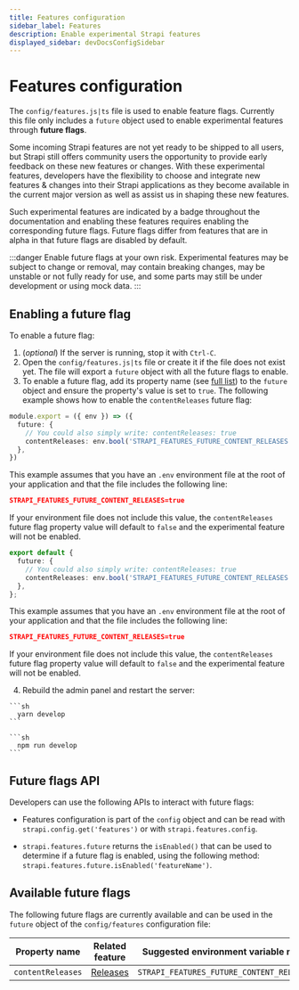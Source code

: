 ```yaml
---
title: Features configuration
sidebar_label: Features
description: Enable experimental Strapi features
displayed_sidebar: devDocsConfigSidebar
---
```


# Features configuration

The `config/features.js|ts` file is used to enable feature flags. Currently this file only includes a `future` object used to enable experimental features through **future flags**.

Some incoming Strapi features are not yet ready to be shipped to all users, but Strapi still offers community users the opportunity to provide early feedback on these new features or changes. With these experimental features, developers have the flexibility to choose and integrate new features & changes into their Strapi applications as they become available in the current major version as well as assist us in shaping these new features.

Such experimental features are indicated by a <FutureBadge /> badge throughout the documentation and enabling these features requires enabling the corresponding future flags. Future flags differ from features that are in alpha in that future flags are disabled by default.

:::danger
Enable future flags at your own risk. Experimental features may be subject to change or removal, may contain breaking changes, may be unstable or not fully ready for use, and some parts may still be under development or using mock data.
:::

<!-- ! Commented out as not relevant for now -->
<!-- Future flags can also be utilized for enabling coming breaking changes in upcoming versions (when prefixed by `vX`, with 'X' being the target version). In this scenario, if you decide to enable a future flag for a breaking change, you will need to migrate your application to adapt to this breaking change. The benefit of this approach however, is that changes can be adopted incrementally as opposed to one large migration when the next major release occurs. Some of these flags may have started out as regular unstable but development showed the need for breaking changes. Finally, the aim of this is to empower developers to be able to smoothly transition to new major versions without the need to modify their existing application code where possible. -->

## Enabling a future flag

To enable a future flag:

1. (_optional_) If the server is running, stop it with `Ctrl-C`.
2. Open the `config/features.js|ts` file or create it if the file does not exist yet. The file will export a `future` object with all the future flags to enable.
3. To enable a future flag, add its property name (see [full list](#available-future-flags)) to the `future` object and ensure the property's value is set to `true`. The following example shows how to enable the `contentReleases` future flag:

  <Tabs groupId='js-ts'>

  <Tab value="js" label="JavaScript">

  ```ts title="/config/features.ts"
  module.export = ({ env }) => ({
    future: {
      // You could also simply write: contentReleases: true
      contentReleases: env.bool('STRAPI_FEATURES_FUTURE_CONTENT_RELEASES', false),
    },
  })

  ```

  This example assumes that you have an `.env` environment file at the root of your application and that the file includes the following line:

  ```json title=".env"
  STRAPI_FEATURES_FUTURE_CONTENT_RELEASES=true
  ```

  If your environment file does not include this value, the `contentReleases` future flag property value  will default to `false` and the experimental feature will not be enabled.

  </Tab>

  <Tab value="ts" label="TypeScript">

  ```ts title="/config/features.ts"
  export default {
    future: {
      // You could also simply write: contentReleases: true
      contentReleases: env.bool('STRAPI_FEATURES_FUTURE_CONTENT_RELEASES', false),
    },
  };
  ```

  This example assumes that you have an `.env` environment file at the root of your application and that the file includes the following line:

  ```json title=".env"
  STRAPI_FEATURES_FUTURE_CONTENT_RELEASES=true
  ```

  If your environment file does not include this value, the `contentReleases` future flag property value will default to `false` and the experimental feature will not be enabled.

  </Tab>
  </Tabs> 

4. Rebuild the admin panel and restart the server:

  <Tabs groupId="yarn-npm">
  <Tab value="yarn" label="Yarn">
  
    ```sh
      yarn develop
    ```
  </Tab>
  <Tab value="npm" label="NPM">

    ```sh
      npm run develop
    ```

  </Tab>
  </Tabs>

## Future flags API

Developers can use the following APIs to interact with future flags:

- Features configuration is part of the `config` object and can be read with `strapi.config.get('features')` or with `strapi.features.config`.

- `strapi.features.future` returns the `isEnabled()` that can be used to determine if a future flag is enabled, using the following method: `strapi.features.future.isEnabled('featureName')`.

## Available future flags

The following future flags are currently available and can be used in the `future` object of the `config/features` configuration file:

| Property name     | Related feature                              | Suggested environment variable name       |
| ----------------- | -------------------------------------------- | ----------------------------------------- |
| `contentReleases` | [Releases](/user-docs/releases/introduction) | `STRAPI_FEATURES_FUTURE_CONTENT_RELEASES` |
